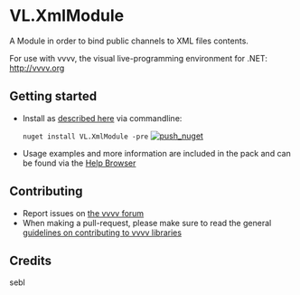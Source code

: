 # VL.XmlModule
A Module in order to bind public channels to XML files contents.

For use with vvvv, the visual live-programming environment for .NET: http://vvvv.org

## Getting started
- Install as [described here](https://thegraybook.vvvv.org/reference/hde/managing-nugets.html) via commandline:

    `nuget install VL.XmlModule -pre`
[![push_nuget](https://github.com/schnellebuntebilder/VL.XmlModule/actions/workflows/main.yml/badge.svg)](https://github.com/schnellebuntebilder/VL.XmlModule/actions/workflows/main.yml)

- Usage examples and more information are included in the pack and can be found via the [Help Browser](https://thegraybook.vvvv.org/reference/hde/findinghelp.html)

## Contributing
- Report issues on [the vvvv forum](https://forum.vvvv.org/c/vvvv-gamma/28)
- When making a pull-request, please make sure to read the general [guidelines on contributing to vvvv libraries](https://thegraybook.vvvv.org/reference/extending/contributing.html)

## Credits
sebl
